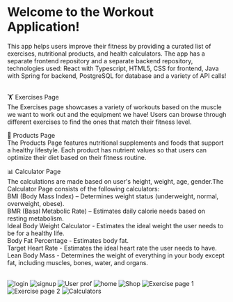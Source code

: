 <h1>Welcome to the Workout Application! </h1>
This app helps users improve their fitness by providing a curated list of exercises, nutritional products, and health calculators. The app has a separate frontend repository and a separate backend repository, technologies used: React with Typescript, HTML5, CSS for frontend, Java with Spring for backend, PostgreSQL for database and a variety of API calls!  <br> <br>

🏋️ Exercises Page <br>
The Exercises page showcases a variety of workouts based on the muscle we want to work out and the equipment we have!
Users can browse through different exercises to find the ones that match their fitness level.

🥗 Products Page <br>
The Products Page features nutritional supplements and foods that support a healthy lifestyle. Each product has nutrient values so that users can optimize
their diet based on their fitness routine.

📊 Calculator Page <br>
The calculations are made based on user's height, weight, age, gender.The Calculator Page consists of the following calculators: <br>
BMI (Body Mass Index) – Determines weight status (underweight, normal, overweight, obese). <br>
BMR (Basal Metabolic Rate) – Estimates daily calorie needs based on resting metabolism. <br>
Ideal Body Weight Calculator - Estimates the ideal weight the user needs to be for a healthy life. <br>
Body Fat Percentage - Estimates body fat. <br>
Target Heart Rate - Estimates the ideal heart rate the user needs to have. <br>
Lean Body Mass - Determines the weight of everything in your body except fat, including muscles, bones, water, and organs. <br> <br>

![login](https://github.com/user-attachments/assets/279ec8c3-92a1-4698-b8e4-306be3d28be0)
![signup](https://github.com/user-attachments/assets/b36eaece-d899-4f1c-94ac-949084182ad1)
![User prof](https://github.com/user-attachments/assets/0a59b1df-708e-422c-a185-5392f07de1ae)
![home](https://github.com/user-attachments/assets/cbc1b900-6b39-4833-a676-8a0f3bcdfdbf)
![Shop](https://github.com/user-attachments/assets/afa343b4-5118-480b-ab72-b9e6cdf8fbfb)
![Exercise page 1](https://github.com/user-attachments/assets/502c0915-943c-4c29-a472-e1bc84eb0658)
![Exercise page 2](https://github.com/user-attachments/assets/47888224-1021-4e45-8a64-04d7eb4c0b1e)
![Calculators](https://github.com/user-attachments/assets/2a8a08c6-fde1-4fb3-8862-8897119c373b)
